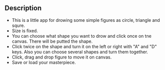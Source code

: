 ## Description

* This is a little app for drowing some simple figures as circle, triangle and squre. 
* Size is fixed. 
* You can choose what shape you want to drow and click once on tne canvas. There will be putted the shape.
* Click twice on the shape and turn it on the left or right with "A" and "D" keys. Also you can choose several shapes and turn them together.
* Click, drag and drop figure to move it on canvas.
* Save or load your masterpiece.


